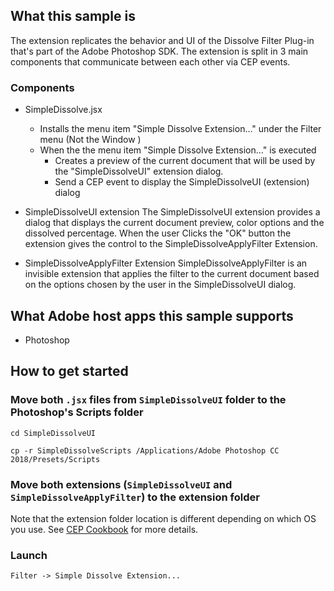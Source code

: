 ## What this sample is
The extension replicates the behavior and UI of the Dissolve Filter Plug-in that's part of the Adobe Photoshop SDK.
The extension is split in 3 main components that communicate between each other via CEP events.

### Components
- SimpleDissolve.jsx
	- Installs the menu item "Simple Dissolve Extension…" under the Filter menu (Not the Window )
	- When the the menu item "Simple Dissolve Extension…" is executed
		- Creates a preview of the current document that will be used by the "SimpleDissolveUI" extension dialog.
		- Send a CEP event to display the SimpleDissolveUI (extension) dialog

- SimpleDissolveUI extension
The SimpleDissolveUI extension provides a dialog that displays the current document preview, color options and the dissolved percentage.
When the user Clicks the "OK" button the extension gives the control to the SimpleDissolveApplyFilter Extension.

- SimpleDissolveApplyFilter Extension
SimpleDissolveApplyFilter is an invisible extension that applies the filter to the current document based on the options chosen by the user in the SimpleDissolveUI dialog.

## What Adobe host apps this sample supports
- Photoshop

## How to get started
### Move both `.jsx` files from `SimpleDissolveUI` folder to the Photoshop's Scripts folder
```
cd SimpleDissolveUI
```
```
cp -r SimpleDissolveScripts /Applications/Adobe Photoshop CC 2018/Presets/Scripts
```
### Move both extensions (`SimpleDissolveUI` and `SimpleDissolveApplyFilter`) to the extension folder
Note that the extension folder location is different depending on which OS you use. See [CEP Cookbook](https://github.com/Adobe-CEP/CEP-Resources/blob/master/CEP_8.x/Documentation/CEP%208.0%20HTML%20Extension%20Cookbook.md#extension-folders) for more details.

### Launch
```
Filter -> Simple Dissolve Extension...
```




